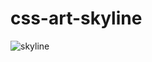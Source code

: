 # css-art-skyline

<picture>
 <source media="(prefers-color-scheme: dark)" srcset="https://ibb.co/C6mhmh3">
 <source media="(prefers-color-scheme: light)" srcset="https://ibb.co/C6mhmh3">
 <img alt="skyline" src="skyline">
</picture>
